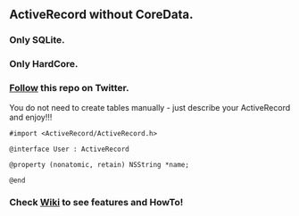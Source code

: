 ## ActiveRecord without CoreData.
### Only SQLite.
### Only HardCore.

### [Follow](https://twitter.com/#!/iactiverecord) this repo on Twitter.

You do not need to create tables manually - just describe your ActiveRecord and enjoy!!!

    #import <ActiveRecord/ActiveRecord.h>

    @interface User : ActiveRecord

    @property (nonatomic, retain) NSString *name;

    @end
    

### Check [Wiki](https://github.com/AlexDenisov/iActiveRecord/wiki) to see features and HowTo!
